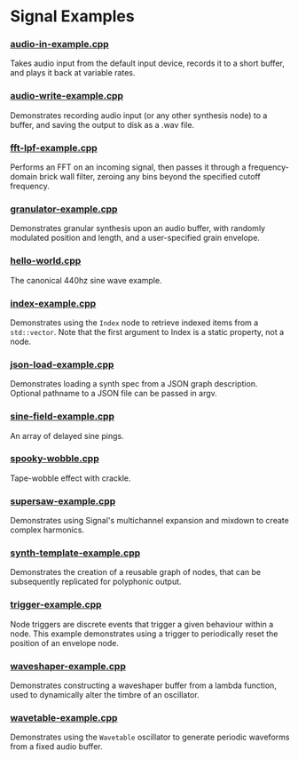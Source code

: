 # Signal Examples

### [audio-in-example.cpp](audio-in-example.cpp)

Takes audio input from the default input device, records it to
a short buffer, and plays it back at variable rates.

### [audio-write-example.cpp](audio-write-example.cpp)

Demonstrates recording audio input (or any other synthesis node)
to a buffer, and saving the output to disk as a .wav file.

### [fft-lpf-example.cpp](fft-lpf-example.cpp)

Performs an FFT on an incoming signal, then passes it through
a frequency-domain brick wall filter, zeroing any bins beyond
the specified cutoff frequency.

### [granulator-example.cpp](granulator-example.cpp)

Demonstrates granular synthesis upon an audio buffer, with randomly
modulated position and length, and a user-specified grain envelope.

### [hello-world.cpp](hello-world.cpp)

The canonical 440hz sine wave example.

### [index-example.cpp](index-example.cpp)

Demonstrates using the `Index` node to retrieve indexed items
from a `std::vector`. Note that the first argument to Index is a
static property, not a node.

### [json-load-example.cpp](json-load-example.cpp)

Demonstrates loading a synth spec from a JSON graph description.
Optional pathname to a JSON file can be passed in argv.

### [sine-field-example.cpp](sine-field-example.cpp)

An array of delayed sine pings.

### [spooky-wobble.cpp](spooky-wobble.cpp)

Tape-wobble effect with crackle.

### [supersaw-example.cpp](supersaw-example.cpp)

Demonstrates using Signal's multichannel expansion and mixdown
to create complex harmonics.

### [synth-template-example.cpp](synth-template-example.cpp)

Demonstrates the creation of a reusable graph of nodes, that can
be subsequently replicated for polyphonic output.

### [trigger-example.cpp](trigger-example.cpp)

Node triggers are discrete events that trigger a given behaviour
within a node. This example demonstrates using a trigger to
periodically reset the position of an envelope node.

### [waveshaper-example.cpp](waveshaper-example.cpp)

Demonstrates constructing a waveshaper buffer from a lambda function,
used to dynamically alter the timbre of an oscillator.

### [wavetable-example.cpp](wavetable-example.cpp)

Demonstrates using the `Wavetable` oscillator to generate periodic
waveforms from a fixed audio buffer.

